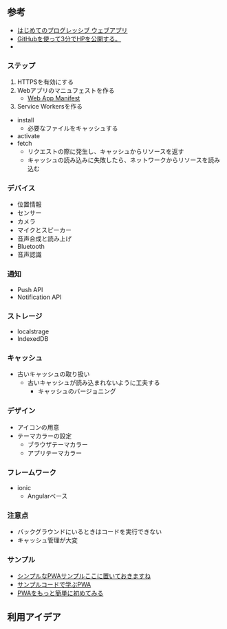 ## 参考
* [はじめてのプログレッシブ ウェブアプリ](https://codelabs.developers.google.com/codelabs/your-first-pwapp-ja/#0)
* [GitHubを使って3分でHPを公開する。](https://qiita.com/budougumi0617/items/221bb946d1c90d6769e9)
* 
### ステップ
1. HTTPSを有効にする
2. Webアプリのマニュフェストを作る
	* [Web App Manifest](https://developer.mozilla.org/en-US/docs/Web/Manifest)
3. Service Workersを作る
* install
	- 必要なファイルをキャッシュする
* activate
* fetch
	- リクエストの際に発生し、キャッシュからリソースを返す
	- キャッシュの読み込みに失敗したら、ネットワークからリソースを読み込む
### デバイス
* 位置情報
* センサー
* カメラ
* マイクとスピーカー
* 音声合成と読み上げ
* Bluetooth
* 音声認識
### 通知
* Push API
* Notification API
### ストレージ
* localstrage
* IndexedDB
### キャッシュ
* 古いキャッシュの取り扱い
	- 古いキャッシュが読み込まれないように工夫する
		+ キャッシュのバージョニング
### デザイン
* アイコンの用意
* テーマカラーの設定
	- ブラウザテーマカラー
	- アプリテーマカラー
### フレームワーク
* ionic
	- Angularベース
### 注意点
* バックグラウンドにいるときはコードを実行できない
* キャッシュ管理が大変
### サンプル
* [シンプルなPWAサンプルここに置いておきますね](https://qiita.com/kazaoki/items/e93b88556fcd05d28ddc)
* [サンプルコードで学ぶPWA](https://qiita.com/radiocat/items/034904a094d07c389a4f)
* [PWAをもっと簡単に初めてみる](https://qiita.com/poster-keisuke/items/6651140fa20c7aa18474)
## 利用アイデア
